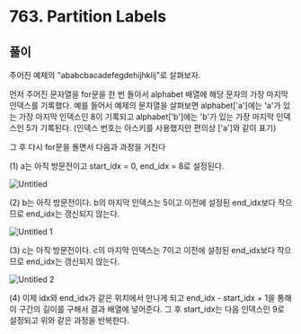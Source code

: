 # 763. Partition Labels



## 풀이

주어진 예제의 "ababcbacadefegdehijhklij"로 살펴보자.

 먼저 주어진 문자열을 for문을 한 번 돌아서 alphabet 배열에 해당 문자의 가장 마지막 인덱스를 기록했다. 예를 들어서 예제의 문자열을 살펴보면 alphabet['a']에는 'a'가 있는 가장 마지막 인덱스인 8이 기록되고 alphabet['b']에는 'b'가 있는 가장 마지막 인덱스인 5가 기록된다. (인덱스 번호는 아스키를 사용했지만 편의상 ['a']와 같이 표기)

 그 후 다시 for문을 돌면서 다음과 과정을 거친다

(1) a는 아직 방문전이고 start_idx = 0, end_idx = 8로 설정된다.

![Untitled](https://user-images.githubusercontent.com/91004864/135483315-0fe682fb-0f6c-485d-b9ad-c66ddd89ea91.png)

(2) b는 아직 방문전이다. b의 마지막 인덱스는 5이고 이전에 설정된 end_idx보다 작으므로 end_idx는 갱신되지 않는다.

![Untitled 1](https://user-images.githubusercontent.com/91004864/135483410-c5e45574-df78-4d44-a639-6dcbeb69b4c4.png)

(3) c는 아직 방문전이다. c의 마지막 인덱스는 7이고 이전에 설정된 end_idx보다 작으므로 end_idx는 갱신되지 않는다.

![Untitled 2](https://user-images.githubusercontent.com/91004864/135483476-c197efdd-8854-4982-aab7-4dfda723fd45.png)

(4) 이제 idx와 end_idx가 같은 위치에서 만나게 되고 end_idx - start_idx + 1을 통해 이 구간의 길이를 구해서 결과 배열에 넣어준다. 그 후 start_idx는 다음 인덱스인 9로 설정되고 위와 같은 과정을 반복한다.